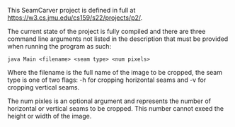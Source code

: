 This SeamCarver project is defined in full at https://w3.cs.jmu.edu/cs159/s22/projects/p2/.

The current state of the project is fully compiled and there are three command line arguments not listed in the description that must be provided when running the program as such:

    java Main <filename> <seam type> <num pixels> 

Where the filename is the full name of the image to be cropped, the seam type is one of two flags: -h for cropping horizontal seams and -v for cropping vertical seams. 

The num pixles is an optional argument and represents the number of horizontal or vertical seams to be cropped. This number cannot exeed the height or width of the image. 


